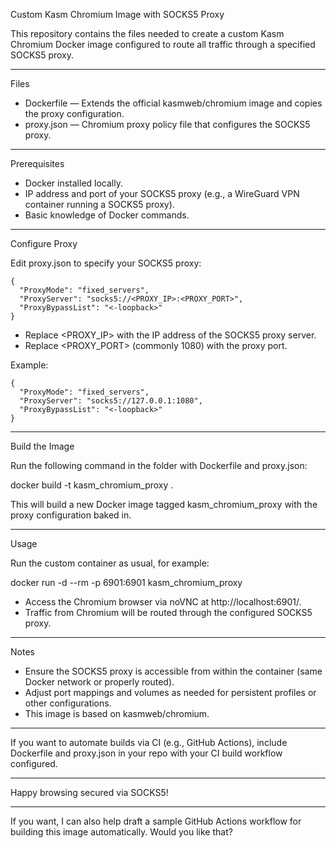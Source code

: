 Custom Kasm Chromium Image with SOCKS5 Proxy

This repository contains the files needed to create a custom Kasm Chromium Docker image configured to route all traffic through a specified SOCKS5 proxy.

***

Files

- Dockerfile — Extends the official kasmweb/chromium image and copies the proxy configuration.
- proxy.json — Chromium proxy policy file that configures the SOCKS5 proxy.

***

Prerequisites

- Docker installed locally.
- IP address and port of your SOCKS5 proxy (e.g., a WireGuard VPN container running a SOCKS5 proxy).
- Basic knowledge of Docker commands.

***

Configure Proxy

Edit proxy.json to specify your SOCKS5 proxy:
```
{
  "ProxyMode": "fixed_servers",
  "ProxyServer": "socks5://<PROXY_IP>:<PROXY_PORT>",
  "ProxyBypassList": "<-loopback>"
}
```
- Replace <PROXY_IP> with the IP address of the SOCKS5 proxy server.
- Replace <PROXY_PORT> (commonly 1080) with the proxy port.

Example:
```
{
  "ProxyMode": "fixed_servers",
  "ProxyServer": "socks5://127.0.0.1:1080",
  "ProxyBypassList": "<-loopback>"
}
```
***

Build the Image

Run the following command in the folder with Dockerfile and proxy.json:

docker build -t kasm_chromium_proxy .

This will build a new Docker image tagged kasm_chromium_proxy with the proxy configuration baked in.

***

Usage

Run the custom container as usual, for example:

docker run -d --rm -p 6901:6901 kasm_chromium_proxy

- Access the Chromium browser via noVNC at http://localhost:6901/.
- Traffic from Chromium will be routed through the configured SOCKS5 proxy.

***

Notes

- Ensure the SOCKS5 proxy is accessible from within the container (same Docker network or properly routed).
- Adjust port mappings and volumes as needed for persistent profiles or other configurations.
- This image is based on kasmweb/chromium.

***

If you want to automate builds via CI (e.g., GitHub Actions), include Dockerfile and proxy.json in your repo with your CI build workflow configured.

***

Happy browsing secured via SOCKS5!

***

If you want, I can also help draft a sample GitHub Actions workflow for building this image automatically. Would you like that?
